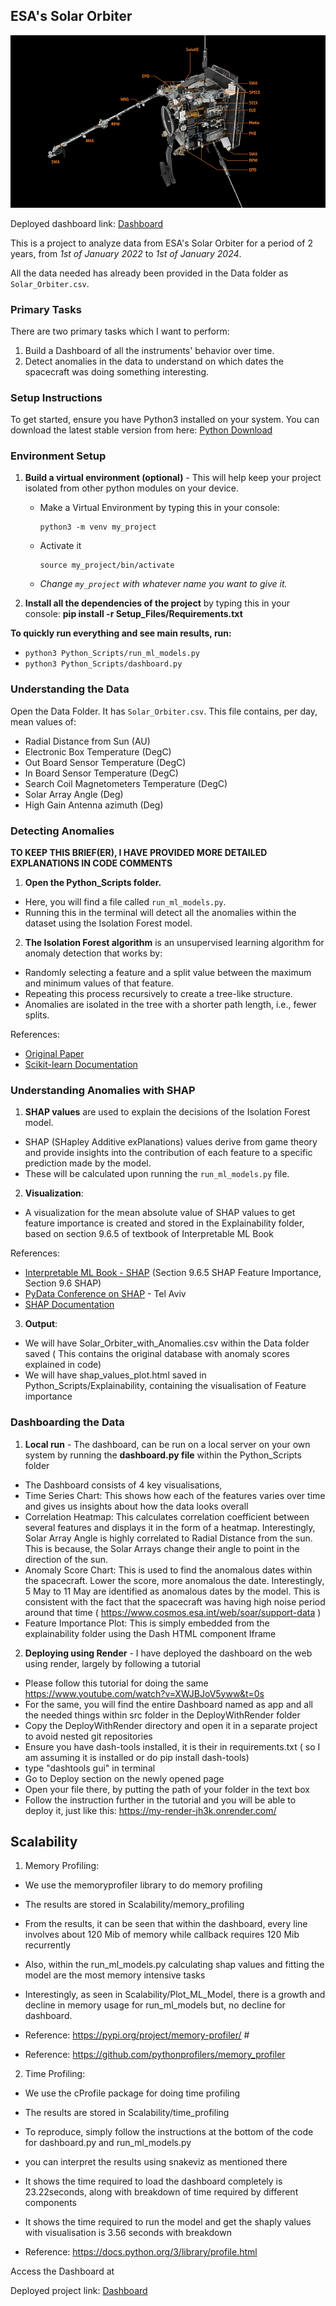 ## ESA's Solar Orbiter

![alt text]( https://github.com/Rishie123/Solar_Orbiter_Anomalies/blob/main/Images/Solar_Orbiter_Instruments.png )



Deployed dashboard link: [Dashboard](https://my-render-jh3k.onrender.com/)
 

This is a project to analyze data from ESA's Solar Orbiter for a period of 2 years, from *1st of January 2022* to *1st of January 2024*.

All the data needed has already been provided in the Data folder as `Solar_Orbiter.csv`.

### Primary Tasks

There are two primary tasks which I want to perform:
1. Build a Dashboard of all the instruments' behavior over time.
2. Detect anomalies in the data to understand on which dates the spacecraft was doing something interesting.

### Setup Instructions

To get started, ensure you have Python3 installed on your system. You can download the latest stable version from here: 
[Python Download](https://www.python.org/downloads/)


### Environment Setup

1. **Build a virtual environment (optional)** - This will help keep your project isolated from other python modules on your device.
   - Make a Virtual Environment by typing this in your console:
     ```
     python3 -m venv my_project
     ```
   - Activate it 
     ```
     source my_project/bin/activate
     ```
   - *Change `my_project` with whatever name you want to give it.*

2. **Install all the dependencies of the project** by typing this in your console:
**pip install -r Setup_Files/Requirements.txt**


**To quickly run everything and see main results, run:**
- `python3 Python_Scripts/run_ml_models.py`
- `python3 Python_Scripts/dashboard.py`


### Understanding the Data

Open the Data Folder. It has `Solar_Orbiter.csv`. This file contains, per day, mean values of:
- Radial Distance from Sun (AU)
- Electronic Box Temperature (DegC)
- Out Board Sensor Temperature (DegC)
- In Board Sensor Temperature (DegC)
- Search Coil Magnetometers Temperature (DegC)
- Solar Array Angle (Deg)
- High Gain Antenna azimuth (Deg)

### Detecting Anomalies

**TO KEEP THIS BRIEF(ER), I HAVE PROVIDED MORE DETAILED EXPLANATIONS IN CODE COMMENTS**

1. **Open the Python_Scripts folder.**
- Here, you will find a file called `run_ml_models.py`.
- Running this in the terminal will detect all the anomalies within the dataset using the Isolation Forest model.

2. **The Isolation Forest algorithm** is an unsupervised learning algorithm for anomaly detection that works by:
- Randomly selecting a feature and a split value between the maximum and minimum values of that feature.
- Repeating this process recursively to create a tree-like structure.
- Anomalies are isolated in the tree with a shorter path length, i.e., fewer splits.

References:
- [Original Paper](https://cs.nju.edu.cn/zhouzh/zhouzh.files/publication/icdm08b.pdf)
- [Scikit-learn Documentation](https://scikit-learn.org/stable/modules/generated/sklearn.ensemble.IsolationForest.html)

### Understanding Anomalies with SHAP

1. **SHAP values** are used to explain the decisions of the Isolation Forest model.
- SHAP (SHapley Additive exPlanations) values derive from game theory and provide insights into the contribution of each feature to a specific prediction made by the model.
- These will be calculated upon running the `run_ml_models.py` file.

2. **Visualization**: 
- A visualization for the mean absolute value of SHAP values to get feature importance is created and stored in the Explainability folder, based on section 9.6.5 of textbook of Interpretable ML Book

References:
- [Interpretable ML Book - SHAP](https://christophm.github.io/interpretable-ml-book/shap.html) (Section 9.6.5 SHAP Feature Importance, Section 9.6 SHAP)
- [PyData Conference on SHAP](https://www.youtube.com/watch?v=5p8B2Ikcw-k) - Tel Aviv
- [SHAP Documentation](https://shap.readthedocs.io/en/latest/)

3. **Output**:  
- We will have Solar_Orbiter_with_Anomalies.csv within the Data folder saved ( This contains the original database with anomaly scores explained in code)
- We will have shap_values_plot.html saved in Python_Scripts/Explainability, containing the visualisation of Feature importance

### Dashboarding the Data

1. **Local run** - The dashboard, can be run on a local server on your own system by running the **dashboard.py file** within the Python_Scripts folder
- The Dashboard consists of 4 key visualisations, 
- Time Series Chart: This shows how each of the features varies over time and gives us insights about how the data looks overall
- Correlation Heatmap: This calculates correlation coefficient between several features and displays it in the form of a heatmap. Interestingly,
Solar Array Angle is highly correlated to Radial Distance from the sun. This is because, the Solar Arrays change their angle to point in the direction of the sun.
- Anomaly Score Chart: This is used to find the anomalous dates within the spacecraft. Lower the score, more anomalous the date. Interestingly,
5 May to 11 May are identified as anomalous dates by the model. This is consistent with the fact that the spacecraft was having high noise period around that time ( https://www.cosmos.esa.int/web/soar/support-data )
- Feature Importance Plot: This is simply embedded from the explainability folder using the Dash HTML component Iframe

2. **Deploying using Render** - I have deployed the dashboard on the web using render, largely by following a tutorial
- Please follow this tutorial for doing the same https://www.youtube.com/watch?v=XWJBJoV5yww&t=0s
- For the same, you will find the entire Dashboard named as app and all the needed things within src folder in the DeployWithRender folder 
- Copy the DeployWithRender directory and open it in a separate project to avoid nested git repositories
- Ensure you have dash-tools installed, it is their in requirements.txt ( so I am assuming it is installed or do pip install dash-tools)
- type "dashtools gui" in terminal
- Go to Deploy section on the newly opened page 
- Open your file there, by putting the path of your folder in the text box
- Follow the instruction further in the tutorial and you will be able to deploy it, just like this: https://my-render-jh3k.onrender.com/

## Scalability

1. Memory Profiling:  

- We use the memoryprofiler library to do memory profiling
- The results are stored in Scalability/memory_profiling
- From the results, it can be seen that within the dashboard, every line involves about 120 Mib of memory while callback requires 120 Mib recurrently
- Also, within the run_ml_models.py calculating shap values and fitting the model are the most memory intensive tasks
- Interestingly, as seen in Scalability/Plot_ML_Model, there is a growth and decline in memory usage for run_ml_models but, no decline for dashboard.

- Reference: https://pypi.org/project/memory-profiler/  #
- Reference: https://github.com/pythonprofilers/memory_profiler


2. Time Profiling:

- We use the cProfile package for doing time profiling
- The results are stored in Scalability/time_profiling
- To reproduce, simply follow the instructions at the bottom of the code for dashboard.py and run_ml_models.py
- you can interpret the results using snakeviz as mentioned there
- It shows the time required to load the dashboard completely is 23.22seconds, along with breakdown of time required by different components
- It shows the time required to run the model and get the shaply values with visualisation is 3.56 seconds with breakdown

- Reference: https://docs.python.org/3/library/profile.html


Access the Dashboard at

Deployed project link: [Dashboard](https://my-render-jh3k.onrender.com/)
 